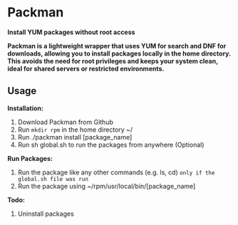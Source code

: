 # Packman
**Install YUM packages without root access**

**Packman is a lightweight wrapper that uses YUM for search and DNF for downloads, allowing you to install packages locally in the home directory.
This avoids the need for root privileges and keeps your system clean, ideal for shared servers or restricted environments.**

## Usage

**Installation:**

1. Download Packman from Github
2. Run `mkdir rpm` in the home directory ~/
3. Run ./packman install [package_name]
4. Run sh global.sh to run the packages from anywhere (Optional)

**Run Packages:**
1. Run the package like any other commands (e.g. ls, cd) `only if the global.sh file was run`
2. Run the package using ~/rpm/usr/local/bin/[package_name]


**Todo:**
1. Uninstall packages
